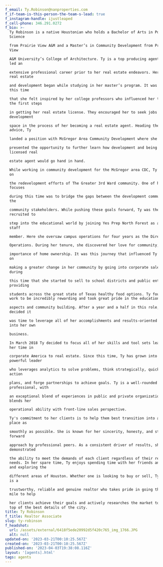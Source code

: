 ```yaml
---
f_email: Ty.Robinson@nanproperties.com
f_if-team-is-this-person-the-team-s-lead: true
f_instagram-handle: ijustleaped
f_cell-phone: 346.291.0272
f_bio: >-
  Ty Robinson is a native Houstonian who holds a Bachelor of Arts in Political
  Science

  from Prairie View A&M and a Master’s in Community Development from Prairie
  View

  A&M University’s College of Architecture. Ty is a top producing agent who has
  led an

  extensive professional career prior to her real estate endeavors. Her love for
  real estate

  and development began while studying in her master’s program. It was during
  this time

  that she felt inspired by her college professors who influenced her to take
  the first steps

  in getting her real estate license. They encouraged her to seek jobs in the
  development

  space in the process of her becoming a real estate agent. Heading their
  advice, Ty

  landed a position with McGregor Area Community Development where she was

  presented the opportunity to further learn how development and being a
  licensed real

  estate agent would go hand in hand.

  While working in community development for the McGregor area CDC, Ty focused
  on

  the redevelopment efforts of The Greater 3rd Ward community. One of her main
  focuses

  during this time was to bridge the gaps between the development community and
  the

  community stakeholders. While pushing these goals forward, Ty was then
  recruited to

  step into the educational world by joining Yes Prep North Forest as a founding
  staff

  member. Here she oversaw campus operations for four years as the Director of

  Operations. During her tenure, she discovered her love for community, and the

  importance of home ownership. It was this journey that influenced Ty to focus
  on

  making a greater change in her community by going into corporate sales. It was
  during

  this time that she started to sell to school districts and public entities by
  providing

  students across the great state of Texas healthy food options. Ty found this
  work to be incredibly rewarding and took great pride in the educational

  aspects and community building. After a year and a half in this role, she then
  decided it

  was time to leverage all of her accomplishments and results-oriented drive
  into her own

  business.

  In March 2018 Ty decided to focus all of her skills and tool sets learned from
  her time in

  corporate America to real estate. Since this time, Ty has grown into a
  powerful leader

  who leverages analytics to solve problems, think strategically, quickly devise
  action

  plans, and forge partnerships to achieve goals. Ty is a well-rounded
  professional, with

  an exceptional blend of experiences in public and private organizations, who
  blends her

  operational ability with front-line sales perspective.

  Ty's commitment to her clients is to help them best transition into a new
  place as

  smoothly as possible. She is known for her sincerity, honesty, and straight
  forward

  approach by professional peers. As a consistent driver of results, she has
  demonstrated

  the ability to meet the demands of each client regardless of their real estate
  needs. In her spare time, Ty enjoys spending time with her friends and family
  and exploring the

  different areas of Houston. Whether one is looking to buy or sell, Ty Robinson
  is a

  trustworthy, reliable and genuine realtor who takes pride in going the extra
  mile to help

  her clients achieve their goals and actively researches the market to stay on
  top of the best details of the city.
title: Ty Robinson
f_title: Realtor Associate
slug: ty-robinson
f_headshot:
  url: /assets/external/6418f5ede20992d5f420c765_img_1766.JPG
  alt: null
updated-on: '2023-03-21T00:10:25.567Z'
created-on: '2023-03-21T00:10:25.567Z'
published-on: '2023-04-03T19:38:08.116Z'
layout: '[agents].html'
tags: agents
---
```




